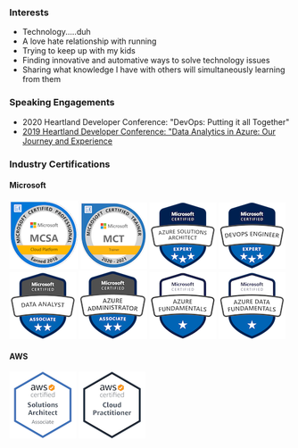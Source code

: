 ### Interests
* Technology.....duh
* A love hate relationship with running
* Trying to keep up with my kids
* Finding innovative and automative ways to solve technology issues
* Sharing what knowledge I have with others will simultaneously learning from them

### Speaking Engagements
* 2020 Heartland Developer Conference: "DevOps: Putting it all Together"
* [2019 Heartland Developer Conference: "Data Analytics in Azure: Our Journey and Experience](https://2019aimhdc.sched.com/event/RZFx/data-analytics-in-azure-our-journey-and-experience)

### Industry Certifications
#### Microsoft
[<img src="https://github.com/JFolberth/JFolberth/blob/master/Images/mcsa-cloud-platform-certified-2018.png">](https://www.youracclaim.com/badges/cea4a639-55af-49dc-a2e6-2fa982f852e5)
[<img src="https://github.com/JFolberth/JFolberth/blob/master/Images/microsoft-certified-trainer-2020-2021.png">](https://www.youracclaim.com/badges/b6a03256-a243-4026-9638-af9dfc225e40)
[<img src="https://github.com/JFolberth/JFolberth/blob/master/Images/microsoft-certified-azure-solutions-architect-expert.png">](https://www.youracclaim.com/badges/968f2756-9798-42f6-a02e-339942bc5186)
[<img src="https://github.com/JFolberth/JFolberth/blob/master/Images/microsoft-certified-devops-engineer-expert.png">](https://www.youracclaim.com/badges/6ee4973b-51d9-4d47-a973-84d5e8dcb1a2)
[<img src="https://github.com/JFolberth/JFolberth/blob/master/Images/microsoft-certified-data-analyst-associate.1.png">](https://www.youracclaim.com/badges/85aef0a9-83be-444d-98e7-2f0a2f95d658)
[<img src="https://github.com/JFolberth/JFolberth/blob/master/Images/microsoft-certified-azure-administrator-associate.1.png">](https://www.youracclaim.com/badges/7a2add06-8328-4b8a-8625-772243c82aec)
[<img src="https://github.com/JFolberth/JFolberth/blob/master/Images/microsoft-certified-azure-fundamentals.png">](https://www.youracclaim.com/badges/324c1ed0-4157-4229-9917-06f9552fed1e)
[<img src="https://github.com/JFolberth/JFolberth/blob/master/Images/microsoft-certified-azure-data-fundamentals.png">](https://www.youracclaim.com/badges/47f35651-ba7a-4202-895a-40ec943600ab)

#### AWS
[<img src="https://github.com/JFolberth/JFolberth/blob/master/Images/aws-certified-solutions-architect-associate.png">](https://www.youracclaim.com/badges/143806b6-4c26-4cf8-ba05-e1c049287dce)
[<img src="https://github.com/JFolberth/JFolberth/blob/master/Images/aws-certified-cloud-practitioner.png">](https://www.youracclaim.com/badges/d1970aa6-5ef2-46f0-aa73-3af0a13b3914)



